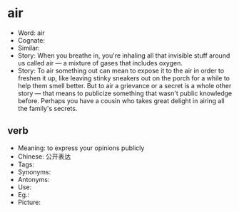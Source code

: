 # air

- Word: air
- Cognate: 
- Similar: 
- Story: When you breathe in, you're inhaling all that invisible stuff around us called air — a mixture of gases that includes oxygen.
- Story: To air something out can mean to expose it to the air in order to freshen it up, like leaving stinky sneakers out on the porch for a while to help them smell better. But to air a grievance or a secret is a whole other story — that means to publicize something that wasn't public knowledge before. Perhaps you have a cousin who takes great delight in airing all the family's secrets.

## verb

- Meaning: to express your opinions publicly
- Chinese: 公开表达
- Tags: 
- Synonyms: 
- Antonyms: 
- Use: 
- Eg.: 
- Picture: 

